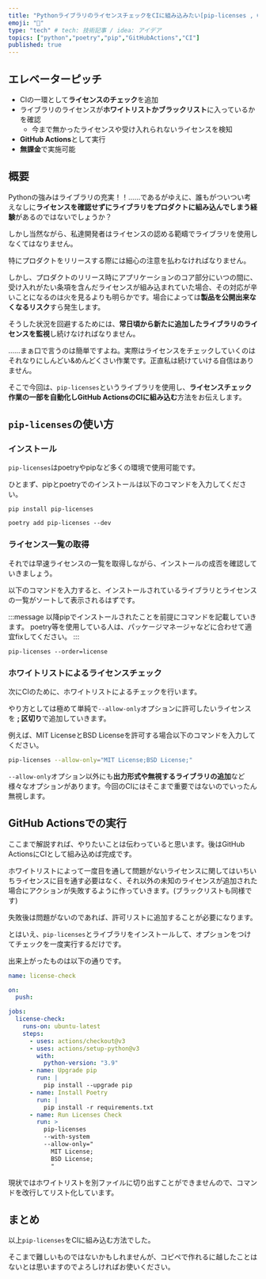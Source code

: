```yaml
---
title: "PythonライブラリのライセンスチェックをCIに組み込みたい[pip-licenses , GitHub Actions]"
emoji: "🌟"
type: "tech" # tech: 技術記事 / idea: アイデア
topics: ["python","poetry","pip","GitHubActions","CI"]
published: true
---
```


## エレベーターピッチ

- CIの一環として**ライセンスのチェック**を追加
- ライブラリのライセンスが**ホワイトリストかブラックリスト**に入っているかを確認
  - 今まで無かったライセンスや受け入れられないライセンスを検知
- **GitHub Actions**として実行
- **無課金**で実施可能

## 概要

Pythonの強みはライブラリの充実！！……であるがゆえに、誰もがついつい考えなしに**ライセンスを確認せずにライブラリをプロダクトに組み込んでしまう経験**があるのではないでしょうか？

しかし当然ながら、私達開発者はライセンスの認める範疇でライブラリを使用しなくてはなりません。

特にプロダクトをリリースする際には細心の注意を払わなければなりません。

しかし、プロダクトのリリース時にアプリケーションのコア部分にいつの間に、受け入れがたい条項を含んだライセンスが組み込まれていた場合、その対応が辛いことになるのは火を見るよりも明らかです。場合によっては**製品を公開出来なくなるリスク**すら発生します。

そうした状況を回避するためには、**常日頃から新たに追加したライブラリのライセンスを監視**し続けなければなりません。

……まぁ口で言うのは簡単ですよね。実際はライセンスをチェックしていくのはそれなりにしんどい&めんどくさい作業です。正直私は続けていける自信はありません。

そこで今回は、`pip-licenses`というライブラリを使用し、**ライセンスチェック作業の一部を自動化しGitHub ActionsのCIに組み込む**方法をお伝えします。

## `pip-licenses`の使い方

### インストール

`pip-licenses`はpoetryやpipなど多くの環境で使用可能です。

ひとまず、pipとpoetryでのインストールは以下のコマンドを入力してください。

```shell
pip install pip-licenses
```

```shell
poetry add pip-licenses --dev
```

### ライセンス一覧の取得

それでは早速ライセンスの一覧を取得しながら、インストールの成否を確認していきましょう。

以下のコマンドを入力すると、インストールされているライブラリとライセンスの一覧がソートして表示されるはずです。

:::message
以降pipでインストールされたことを前提にコマンドを記載していきます。
poetry等を使用している人は、パッケージマネージャなどに合わせて適宜fixしてください。
:::

```shell
pip-licenses --order=license
```

### ホワイトリストによるライセンスチェック

次にCIのために、ホワイトリストによるチェックを行います。

やり方としては極めて単純で`--allow-only`オプションに許可したいライセンスを **; 区切り**で追加していきます。

例えば、MIT LicenseとBSD Licenseを許可する場合以下のコマンドを入力してください。

```bash
pip-licenses --allow-only="MIT License;BSD License;"
```

`--allow-only`オプション以外にも**出力形式や無視するライブラリの追加**など様々なオプションがあります。今回のCIにはそこまで重要ではないのでいったん無視します。

## GitHub Actionsでの実行

ここまで解説すれば、やりたいことは伝わっていると思います。後はGitHub ActionsにCIとして組み込めば完成です。

ホワイトリストによって一度目を通して問題がないライセンスに関してはいちいちライセンスに目を通す必要はなく、それ以外の未知のライセンスが追加された場合にアクションが失敗するように作っていきます。(ブラックリストも同様です)

失敗後は問題がないのであれば、許可リストに追加することが必要になります。

とはいえ、`pip-licenses`とライブラリをインストールして、オプションをつけてチェックを一度実行するだけです。

出来上がったものは以下の通りです。

```yml
name: license-check

on:
  push:

jobs:
  license-check:
    runs-on: ubuntu-latest
    steps:
      - uses: actions/checkout@v3
      - uses: actions/setup-python@v3
        with:
          python-version: "3.9"
      - name: Upgrade pip
        run: |
          pip install --upgrade pip
      - name: Install Poetry
        run: |
          pip install -r requirements.txt
      - name: Run Licenses Check
        run: >
          pip-licenses
          --with-system
          --allow-only="
            MIT License;
            BSD License;
            "
```

現状ではホワイトリストを別ファイルに切り出すことができませんので、コマンドを改行してリスト化しています。

## まとめ

以上`pip-licenses`をCIに組み込む方法でした。

そこまで難しいものではないかもしれませんが、コピペで作れるに越したことはないとは思いますのでよろしければお使いください。
